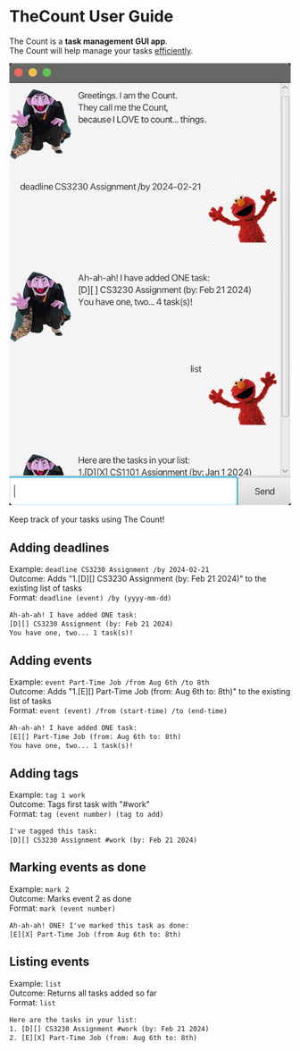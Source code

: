 # TheCount User Guide

The Count is a **task management GUI app**.  
The Count will help manage your tasks <ins>efficiently</ins>.

![Product Image](./Ui.png)

Keep track of your tasks using The Count!

## Adding deadlines

Example: `deadline CS3230 Assignment /by 2024-02-21` <br>
Outcome: Adds "1.[D][] CS3230 Assignment (by: Feb 21 2024)" to the existing list of tasks<br>
Format: `deadline (event) /by (yyyy-mm-dd)`

```
Ah-ah-ah! I have added ONE task:
[D][] CS3230 Assignment (by: Feb 21 2024)
You have one, two... 1 task(s)!
```

## Adding events

Example: `event Part-Time Job /from Aug 6th /to 8th`<br>
Outcome: Adds "1.[E][] Part-Time Job (from: Aug 6th to: 8th)" to the existing list of tasks<br>
Format: `event (event) /from (start-time) /to (end-time)`

```
Ah-ah-ah! I have added ONE task:
[E][] Part-Time Job (from: Aug 6th to: 8th)
You have one, two... 1 task(s)!
```

## Adding tags

Example: `tag 1 work`<br>
Outcome: Tags first task with "#work"<br>
Format: `tag (event number) (tag to add)`

```
I've tagged this task:
[D][] CS3230 Assignment #work (by: Feb 21 2024)
```

## Marking events as done

Example: `mark 2`<br>
Outcome: Marks event 2 as done<br>
Format: `mark (event number)`

```
Ah-ah-ah! ONE! I've marked this task as done:
[E][X] Part-Time Job (from Aug 6th to: 8th)
```

## Listing events

Example: `list`<br>
Outcome: Returns all tasks added so far<br>
Format: `list`

```
Here are the tasks in your list:
1. [D][] CS3230 Assignment #work (by: Feb 21 2024)
2. [E][X] Part-Time Job (from: Aug 6th to: 8th)
```
